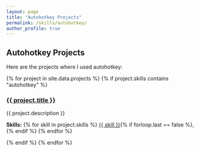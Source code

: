 ```yaml
---
layout: page
title: "Autohotkey Projects"
permalink: /skills/autohotkey/
author_profile: true
---
```


## Autohotkey Projects

Here are the projects where I used autohotkey:

<section class="project-list">
  {% for project in site.data.projects %}
    {% if project.skills contains "autohotkey" %}
      <article class="project-item">
        <h3><a href="{{ project.url }}">{{ project.title }}</a></h3>
        <p>{{ project.description }}</p>
        <p><strong>Skills:</strong> 
          {% for skill in project.skills %}
            <a href="/skills/{{ skill | downcase }}/">{{ skill }}</a>{% if forloop.last == false %}, {% endif %}
          {% endfor %}
        </p>
      </article>
    {% endif %}
  {% endfor %}
</section>
